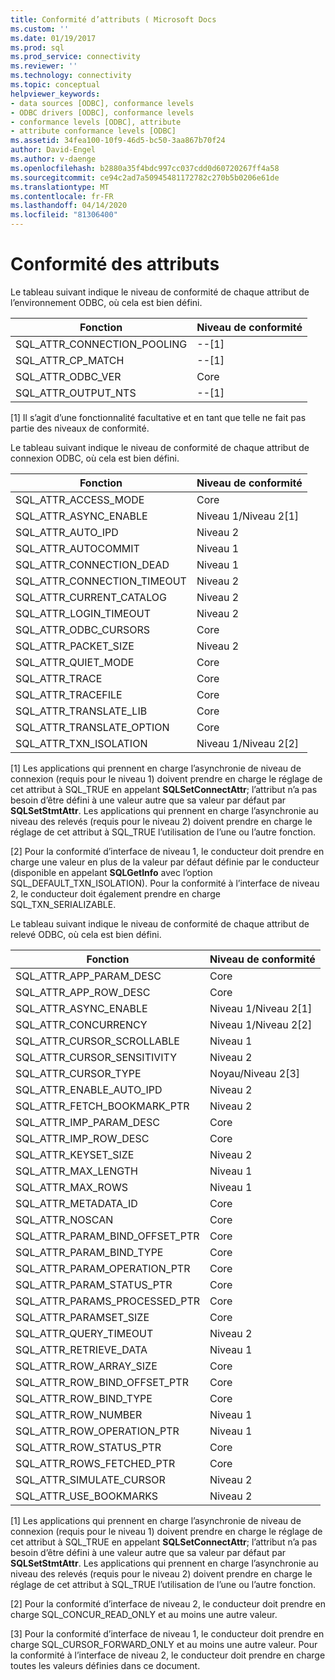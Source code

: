 ```yaml
---
title: Conformité d’attributs ( Microsoft Docs
ms.custom: ''
ms.date: 01/19/2017
ms.prod: sql
ms.prod_service: connectivity
ms.reviewer: ''
ms.technology: connectivity
ms.topic: conceptual
helpviewer_keywords:
- data sources [ODBC], conformance levels
- ODBC drivers [ODBC], conformance levels
- conformance levels [ODBC], attribute
- attribute conformance levels [ODBC]
ms.assetid: 34fea100-10f9-46d5-bc50-3aa867b70f24
author: David-Engel
ms.author: v-daenge
ms.openlocfilehash: b2880a35f4bdc997cc037cdd0d60720267ff4a58
ms.sourcegitcommit: ce94c2ad7a50945481172782c270b5b0206e61de
ms.translationtype: MT
ms.contentlocale: fr-FR
ms.lasthandoff: 04/14/2020
ms.locfileid: "81306400"
---
```

# <a name="attribute-conformance"></a>Conformité des attributs
Le tableau suivant indique le niveau de conformité de chaque attribut de l’environnement ODBC, où cela est bien défini.  
  
|Fonction|Niveau de conformité|  
|--------------|-----------------------|  
|SQL_ATTR_CONNECTION_POOLING|--[1]|  
|SQL_ATTR_CP_MATCH|--[1]|  
|SQL_ATTR_ODBC_VER|Core|  
|SQL_ATTR_OUTPUT_NTS|--[1]|  
  
 [1] Il s’agit d’une fonctionnalité facultative et en tant que telle ne fait pas partie des niveaux de conformité.  
  
 Le tableau suivant indique le niveau de conformité de chaque attribut de connexion ODBC, où cela est bien défini.  
  
|Fonction|Niveau de conformité|  
|--------------|-----------------------|  
|SQL_ATTR_ACCESS_MODE|Core|  
|SQL_ATTR_ASYNC_ENABLE|Niveau 1/Niveau 2[1]|  
|SQL_ATTR_AUTO_IPD|Niveau 2|  
|SQL_ATTR_AUTOCOMMIT|Niveau 1|  
|SQL_ATTR_CONNECTION_DEAD|Niveau 1|  
|SQL_ATTR_CONNECTION_TIMEOUT|Niveau 2|  
|SQL_ATTR_CURRENT_CATALOG|Niveau 2|  
|SQL_ATTR_LOGIN_TIMEOUT|Niveau 2|  
|SQL_ATTR_ODBC_CURSORS|Core|  
|SQL_ATTR_PACKET_SIZE|Niveau 2|  
|SQL_ATTR_QUIET_MODE|Core|  
|SQL_ATTR_TRACE|Core|  
|SQL_ATTR_TRACEFILE|Core|  
|SQL_ATTR_TRANSLATE_LIB|Core|  
|SQL_ATTR_TRANSLATE_OPTION|Core|  
|SQL_ATTR_TXN_ISOLATION|Niveau 1/Niveau 2[2]|  
  
 [1] Les applications qui prennent en charge l’asynchronie de niveau de connexion (requis pour le niveau 1) doivent prendre en charge le réglage de cet attribut à SQL_TRUE en appelant **SQLSetConnectAttr**; l’attribut n’a pas besoin d’être défini à une valeur autre que sa valeur par défaut par **SQLSetStmtAttr**. Les applications qui prennent en charge l’asynchronie au niveau des relevés (requis pour le niveau 2) doivent prendre en charge le réglage de cet attribut à SQL_TRUE l’utilisation de l’une ou l’autre fonction.  
  
 [2] Pour la conformité d’interface de niveau 1, le conducteur doit prendre en charge une valeur en plus de la valeur par défaut définie par le conducteur (disponible en appelant **SQLGetInfo** avec l’option SQL_DEFAULT_TXN_ISOLATION). Pour la conformité à l’interface de niveau 2, le conducteur doit également prendre en charge SQL_TXN_SERIALIZABLE.  
  
 Le tableau suivant indique le niveau de conformité de chaque attribut de relevé ODBC, où cela est bien défini.  
  
|Fonction|Niveau de conformité|  
|--------------|-----------------------|  
|SQL_ATTR_APP_PARAM_DESC|Core|  
|SQL_ATTR_APP_ROW_DESC|Core|  
|SQL_ATTR_ASYNC_ENABLE|Niveau 1/Niveau 2[1]|  
|SQL_ATTR_CONCURRENCY|Niveau 1/Niveau 2[2]|  
|SQL_ATTR_CURSOR_SCROLLABLE|Niveau 1|  
|SQL_ATTR_CURSOR_SENSITIVITY|Niveau 2|  
|SQL_ATTR_CURSOR_TYPE|Noyau/Niveau 2[3]|  
|SQL_ATTR_ENABLE_AUTO_IPD|Niveau 2|  
|SQL_ATTR_FETCH_BOOKMARK_PTR|Niveau 2|  
|SQL_ATTR_IMP_PARAM_DESC|Core|  
|SQL_ATTR_IMP_ROW_DESC|Core|  
|SQL_ATTR_KEYSET_SIZE|Niveau 2|  
|SQL_ATTR_MAX_LENGTH|Niveau 1|  
|SQL_ATTR_MAX_ROWS|Niveau 1|  
|SQL_ATTR_METADATA_ID|Core|  
|SQL_ATTR_NOSCAN|Core|  
|SQL_ATTR_PARAM_BIND_OFFSET_PTR|Core|  
|SQL_ATTR_PARAM_BIND_TYPE|Core|  
|SQL_ATTR_PARAM_OPERATION_PTR|Core|  
|SQL_ATTR_PARAM_STATUS_PTR|Core|  
|SQL_ATTR_PARAMS_PROCESSED_PTR|Core|  
|SQL_ATTR_PARAMSET_SIZE|Core|  
|SQL_ATTR_QUERY_TIMEOUT|Niveau 2|  
|SQL_ATTR_RETRIEVE_DATA|Niveau 1|  
|SQL_ATTR_ROW_ARRAY_SIZE|Core|  
|SQL_ATTR_ROW_BIND_OFFSET_PTR|Core|  
|SQL_ATTR_ROW_BIND_TYPE|Core|  
|SQL_ATTR_ROW_NUMBER|Niveau 1|  
|SQL_ATTR_ROW_OPERATION_PTR|Niveau 1|  
|SQL_ATTR_ROW_STATUS_PTR|Core|  
|SQL_ATTR_ROWS_FETCHED_PTR|Core|  
|SQL_ATTR_SIMULATE_CURSOR|Niveau 2|  
|SQL_ATTR_USE_BOOKMARKS|Niveau 2|  
  
 [1] Les applications qui prennent en charge l’asynchronie de niveau de connexion (requis pour le niveau 1) doivent prendre en charge le réglage de cet attribut à SQL_TRUE en appelant **SQLSetConnectAttr**; l’attribut n’a pas besoin d’être défini à une valeur autre que sa valeur par défaut par **SQLSetStmtAttr**. Les applications qui prennent en charge l’asynchronie au niveau des relevés (requis pour le niveau 2) doivent prendre en charge le réglage de cet attribut à SQL_TRUE l’utilisation de l’une ou l’autre fonction.  
  
 [2] Pour la conformité d’interface de niveau 2, le conducteur doit prendre en charge SQL_CONCUR_READ_ONLY et au moins une autre valeur.  
  
 [3] Pour la conformité d’interface de niveau 1, le conducteur doit prendre en charge SQL_CURSOR_FORWARD_ONLY et au moins une autre valeur. Pour la conformité à l’interface de niveau 2, le conducteur doit prendre en charge toutes les valeurs définies dans ce document.
